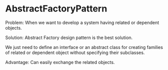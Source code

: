 # AbstractFactoryPattern

Problem: 
	When we want to develop a system having related or dependent objects. 

Solution: 
	Abstract Factory design pattern is the best solution.

We just need to define an interface or an abstract class for creating families of related or dependent object without specifying their subclasses.

Advantage: 
	Can easily exchange the related objects.



